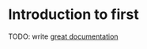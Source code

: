 # Introduction to first

TODO: write [great documentation](http://jacobian.org/writing/what-to-write/)
